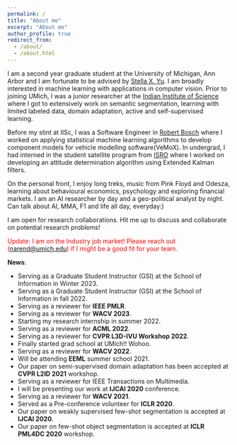 ```yaml
---
permalink: /
title: "About me"
excerpt: "About me"
author_profile: true
redirect_from: 
  - /about/
  - /about.html
---
```

I am a second year graduate student at the University of Michigan, Ann Arbor and I am fortunate to be advised by [Stella X. Yu](http://web.eecs.umich.edu/~stellayu/index.html). I am broadly interested in machine learning with applications in computer vision. 
Prior to joining UMich, I was a junior researcher at the [Indian Institute of Science](https://www.iisc.ac.in/) where I got to extensively work on semantic segmentation, learning with limited labeled data, domain adaptation, active and self-supervised learning.

Before my stint at IISc, I was a Software Engineer in [Robert Bosch](https://www.bosch.in/) where I worked on applying statistical machine learning algorithms to develop component models for vehicle modelling software(VeMoX). In undergrad, I had interned in the student satellite program from [ISRO](https://www.isro.gov.in/) where I worked on developing an attitude determination algorithm using Extended Kalman filters. 

On the personal front, I enjoy long treks, music from Pink Floyd and Odesza, learning about behavioural economics, psychology and exploring financial markets. I am an AI researcher by day and a geo-political analyst by night. Can talk about AI, MMA, F1 and life all day, everyday:) 

I am open for research collaborations. Hit me up to discuss and collaborate on potential research problems! 

<span style="color:red"> Update: I am on the Industry job market! Please reach out (narend@umich.edu) if I might be a good fit for your team. </span>

**News**:

<ul>
<li> Serving as a Graduate Student Instructor (GSI) at the School of Information in Winter 2023.</li>
<li> Serving as a Graduate Student Instructor (GSI) at the School of Information in fall 2022.</li>
<li> Serving as a reviewer for <b>IEEE PMLR</b>. </li>  
<li> Serving as a reviewer for <b>WACV 2023</b>. </li>
<li> Starting my research internship in summer 2022. </li>
<li> Serving as a reviewer for <b>ACML 2022</b>. </li>
<li> Serving as a reviewer for <b>CVPR L3D-IVU Workshop 2022</b>. </li>
<li> Finally started grad school at UMich!! Wohoo. </li>
<li> Serving as a reviewer for <b>WACV 2022</b>. </li>
<li> Will be attending <b>EEML</b> summer school 2021. </li> 
<li> Our paper on semi-supervised domain adaptation has been accepted at <b>CVPR L2ID 2021</b> workshop. </li>
<li> Serving as a reviewer for IEEE Transactions on Multimedia. </li>
<li> I will be presenting our work at <b>IJCAI 2020</b> conference. </li>
<li> Serving as a reviewer for <b>WACV 2021</b>. </li>
<li> Served as a Pre-conference volunteer for <b>ICLR 2020</b>. </li>
<li> Our paper on weakly supervised few-shot segmentation is accepted at <b>IJCAI 2020</b>. </li>
<li> Our paper on few-shot object segmentation is accepted at <b>ICLR PML4DC 2020</b> workshop. </li> </ul>

